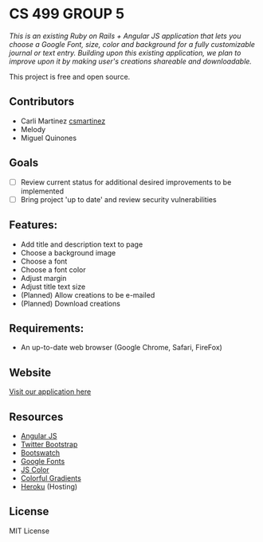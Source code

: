 # CS 499 GROUP 5

*This is an existing Ruby on Rails + Angular JS application that lets you choose a Google Font, size, color and background for a fully customizable journal or text entry. Building upon this existing application, we plan to improve upon it by making user's creations shareable and downloadable.*

This project is free and open source.

## Contributors

* Carli Martinez [csmartinez](https://github.com/csmartinez)
* Melody
* Miguel Quinones

## Goals

- [ ] Review current status for additional desired improvements to be implemented
- [ ] Bring project 'up to date' and review security vulnerabilities

## Features:

* Add title and description text to page
* Choose a background image
* Choose a font
* Choose a font color
* Adjust margin
* Adjust title text size
* (Planned) Allow creations to be e-mailed
* (Planned) Download creations

## Requirements:

* An up-to-date web browser (Google Chrome, Safari, FireFox)

## Website

[Visit our application here](http://typelife.herokuapp.com)

## Resources

* [Angular JS](https://angularjs.org/)
* [Twitter Bootstrap](http://getbootstrap.com/)
* [Bootswatch](https://bootswatch.com/cosmo/)
* [Google Fonts](https://www.google.com/fonts)
* [JS Color](http://jscolor.com/)
* [Colorful Gradients](http://colorfulgradients.tumblr.com/)
* [Heroku](https://heroku.com/) (Hosting)

## License

MIT License
